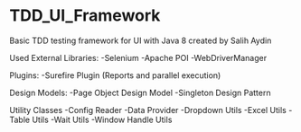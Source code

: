 # TDD_UI_Framework
Basic TDD testing framework for UI with Java 8
created by Salih Aydin

Used External Libraries:
-Selenium
-Apache POI
-WebDriverManager

Plugins:
-Surefire Plugin (Reports and parallel execution)

Design Models:
-Page Object Design Model
-Singleton Design Pattern

Utility Classes
-Config Reader
-Data Provider
-Dropdown Utils
-Excel Utils
-Table Utils
-Wait Utils
-Window Handle Utils
